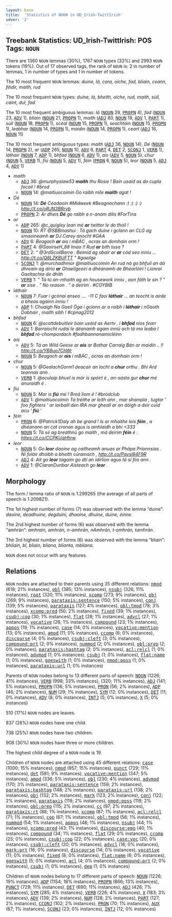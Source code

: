 ```yaml
---
layout: base
title:  'Statistics of NOUN in UD_Irish-TwittIrish'
udver: '2'
---
```


## Treebank Statistics: UD_Irish-TwittIrish: POS Tags: `NOUN`

There are 1360 `NOUN` lemmas (30%), 1767 `NOUN` types (33%) and 2993 `NOUN` tokens (19%).
Out of 17 observed tags, the rank of `NOUN` is: 2 in number of lemmas, 1 in number of types and 1 in number of tokens.

The 10 most frequent `NOUN` lemmas: <em>duine, lá, cara, oíche, fad, bliain, ceann, féidir, maith, rud</em>

The 10 most frequent `NOUN` types:  <em>duine, lá, bheith, oíche, rud, maith, súil, caint, dul, fad</em>

The 10 most frequent ambiguous lemmas: <em>lá</em> (<tt><a href="ga_twittirish-pos-NOUN.html">NOUN</a></tt> 29, <tt><a href="ga_twittirish-pos-PROPN.html">PROPN</a></tt> 4), <em>fad</em> (<tt><a href="ga_twittirish-pos-NOUN.html">NOUN</a></tt> 23, <tt><a href="ga_twittirish-pos-ADV.html">ADV</a></tt> 1), <em>bliain</em> (<tt><a href="ga_twittirish-pos-NOUN.html">NOUN</a></tt> 21, <tt><a href="ga_twittirish-pos-PROPN.html">PROPN</a></tt> 1), <em>maith</em> (<tt><a href="ga_twittirish-pos-ADJ.html">ADJ</a></tt> 80, <tt><a href="ga_twittirish-pos-NOUN.html">NOUN</a></tt> 19, <tt><a href="ga_twittirish-pos-ADV.html">ADV</a></tt> 1, <tt><a href="ga_twittirish-pos-PART.html">PART</a></tt> 1), <em>súil</em> (<tt><a href="ga_twittirish-pos-NOUN.html">NOUN</a></tt> 18, <tt><a href="ga_twittirish-pos-PROPN.html">PROPN</a></tt> 1), <em>scéal</em> (<tt><a href="ga_twittirish-pos-NOUN.html">NOUN</a></tt> 15, <tt><a href="ga_twittirish-pos-PROPN.html">PROPN</a></tt> 1), <em>seachtain</em> (<tt><a href="ga_twittirish-pos-NOUN.html">NOUN</a></tt> 15, <tt><a href="ga_twittirish-pos-PROPN.html">PROPN</a></tt> 1), <em>leabhar</em> (<tt><a href="ga_twittirish-pos-NOUN.html">NOUN</a></tt> 14, <tt><a href="ga_twittirish-pos-PROPN.html">PROPN</a></tt> 1), <em>maidin</em> (<tt><a href="ga_twittirish-pos-NOUN.html">NOUN</a></tt> 14, <tt><a href="ga_twittirish-pos-PROPN.html">PROPN</a></tt> 1), <em>ceart</em> (<tt><a href="ga_twittirish-pos-ADJ.html">ADJ</a></tt> 16, <tt><a href="ga_twittirish-pos-NOUN.html">NOUN</a></tt> 11)

The 10 most frequent ambiguous types:  <em>maith</em> (<tt><a href="ga_twittirish-pos-ADJ.html">ADJ</a></tt> 36, <tt><a href="ga_twittirish-pos-NOUN.html">NOUN</a></tt> 14), <em>Dé</em> (<tt><a href="ga_twittirish-pos-NOUN.html">NOUN</a></tt> 14, <tt><a href="ga_twittirish-pos-PROPN.html">PROPN</a></tt> 2), <em>ar</em> (<tt><a href="ga_twittirish-pos-ADP.html">ADP</a></tt> 265, <tt><a href="ga_twittirish-pos-NOUN.html">NOUN</a></tt> 10, <tt><a href="ga_twittirish-pos-ADV.html">ADV</a></tt> 6, <tt><a href="ga_twittirish-pos-PART.html">PART</a></tt> 4, <tt><a href="ga_twittirish-pos-DET.html">DET</a></tt> 2, <tt><a href="ga_twittirish-pos-SCONJ.html">SCONJ</a></tt> 1, <tt><a href="ga_twittirish-pos-VERB.html">VERB</a></tt> 1), <em>láthair</em> (<tt><a href="ga_twittirish-pos-NOUN.html">NOUN</a></tt> 7, <tt><a href="ga_twittirish-pos-ADP.html">ADP</a></tt> 1), <em>bhfad</em> (<tt><a href="ga_twittirish-pos-NOUN.html">NOUN</a></tt> 6, <tt><a href="ga_twittirish-pos-ADV.html">ADV</a></tt> 1), <em>ais</em> (<tt><a href="ga_twittirish-pos-ADV.html">ADV</a></tt> 5, <tt><a href="ga_twittirish-pos-NOUN.html">NOUN</a></tt> 5), <em>chur</em> (<tt><a href="ga_twittirish-pos-NOUN.html">NOUN</a></tt> 5, <tt><a href="ga_twittirish-pos-VERB.html">VERB</a></tt> 1), <em>fiú</em> (<tt><a href="ga_twittirish-pos-NOUN.html">NOUN</a></tt> 5, <tt><a href="ga_twittirish-pos-ADV.html">ADV</a></tt> 1), <em>féin</em> (<tt><a href="ga_twittirish-pos-PRON.html">PRON</a></tt> 6, <tt><a href="ga_twittirish-pos-NOUN.html">NOUN</a></tt> 5), <em>leor</em> (<tt><a href="ga_twittirish-pos-NOUN.html">NOUN</a></tt> 5, <tt><a href="ga_twittirish-pos-ADJ.html">ADJ</a></tt> 4, <tt><a href="ga_twittirish-pos-ADV.html">ADV</a></tt> 1)


* <em>maith</em>
  * <tt><a href="ga_twittirish-pos-ADJ.html">ADJ</a></tt> 36: <em>@murphyslaw53 <b>maith</b> thu Rosie ! Bain usaid as do cupla focail ! #brod</em>
  * <tt><a href="ga_twittirish-pos-NOUN.html">NOUN</a></tt> 14: <em>@maitiuocoimin Go raibh míle <b>maith</b> agat !</em>
* <em>Dé</em>
  * <tt><a href="ga_twittirish-pos-NOUN.html">NOUN</a></tt> 14: <em><b>Dé</b> Céadaoin #Midweek #Beagnachann :) :) :) :) http://t.co/oRJN3BRrvb</em>
  * <tt><a href="ga_twittirish-pos-PROPN.html">PROPN</a></tt> 2: <em>Ar dheis <b>Dé</b> go raibh a n-anam dílis #ForTina</em>
* <em>ar</em>
  * <tt><a href="ga_twittirish-pos-ADP.html">ADP</a></tt> 265: <em>@c_quigley lean mé <b>ar</b> twitter le do thoil !</em>
  * <tt><a href="ga_twittirish-pos-NOUN.html">NOUN</a></tt> 10: <em>RT @SBBinashui : Tá gach duine i gclann an CLG ag smaoineamh <b>ar</b> DJ Carey anocht #GAA</em>
  * <tt><a href="ga_twittirish-pos-ADV.html">ADV</a></tt> 6: <em>Beagach <b>ar</b> ais i mBÁC , ocras an domhain orm !</em>
  * <tt><a href="ga_twittirish-pos-PART.html">PART</a></tt> 4: <em>@SaoirseH_88 lmao !! Rud <b>ar</b> bith tusa ?</em>
  * <tt><a href="ga_twittirish-pos-DET.html">DET</a></tt> 2: <em>“ @3rdScoilBarra : Beimíd ag obair ar <b>ar</b> cód seo inniu ... http://t.co/Q8LZKBUFTT ” #gaeilge</em>
  * <tt><a href="ga_twittirish-pos-SCONJ.html">SCONJ</a></tt> 1: <em>@murchadhmor @maitiuocoimin An rud ná go bhfuil an dá dhream ag díriú <b>ar</b> Ghaeilgeoirí a dhéanamh de Bhéarlóirí ! Líonraí Gaeltachta de dhíth</em>
  * <tt><a href="ga_twittirish-pos-VERB.html">VERB</a></tt> 1: <em>" Tá tú an-mhaith ag an housework inniu , aon fáth le sin ? " <b>ar</b> sise . " No reason . " a deirim . #COYBIB</em>
* <em>láthair</em>
  * <tt><a href="ga_twittirish-pos-NOUN.html">NOUN</a></tt> 7: <em>Fuar i gcónaí anseo .... -11 C faoi <b>láthair</b> ... an teocht is airde a bheas againn inniu !</em>
  * <tt><a href="ga_twittirish-pos-ADP.html">ADP</a></tt> 1: <em>Chuaigh Na Gaeil Óga i gcionn ar a raibh i <b>láthair</b> i nGaoth Dobhair , maith sibh ! #cpnag2012</em>
* <em>bhfad</em>
  * <tt><a href="ga_twittirish-pos-NOUN.html">NOUN</a></tt> 6: <em>@scottdebuitleir bain usáid as Aertv . i <b>bhfad</b> níos fearr</em>
  * <tt><a href="ga_twittirish-pos-ADV.html">ADV</a></tt> 1: <em>Barraíocht rudaí le déanamh agam inniú ach tá mo leaba I <b>bhfad</b> ró-chompordach #fadhbannanamicléinn</em>
* <em>ais</em>
  * <tt><a href="ga_twittirish-pos-ADV.html">ADV</a></tt> 5: <em>Tá an Wild Geese ar <b>ais</b> ar Bothar Carraig Bán ar maidín .. !! http://t.co/YB8uo7ChWr</em>
  * <tt><a href="ga_twittirish-pos-NOUN.html">NOUN</a></tt> 5: <em>Beagach ar <b>ais</b> i mBÁC , ocras an domhain orm !</em>
* <em>chur</em>
  * <tt><a href="ga_twittirish-pos-NOUN.html">NOUN</a></tt> 5: <em>@GealachGorm1 deacair an locht a <b>chur</b> orthu . Bhí Ard teannas ann .</em>
  * <tt><a href="ga_twittirish-pos-VERB.html">VERB</a></tt> 1: <em>@oculaip bhuel is mór is spóirt é , an-sásta gur <b>chur</b> mé anuraidh é .</em>
* <em>fiú</em>
  * <tt><a href="ga_twittirish-pos-NOUN.html">NOUN</a></tt> 5: <em>Mar is <b>fiú</b> mé ! Breá liom é ! #bródclub</em>
  * <tt><a href="ga_twittirish-pos-ADV.html">ADV</a></tt> 1: <em>@maitiuocoimin Tá tréithe ar leith ann , mar shampla , tugtar ' foo fighters ' ar iarbaill den IRA mar gheall ar an dóigh a deir cuid acu ' <b>fiú</b> '</em>
* <em>féin</em>
  * <tt><a href="ga_twittirish-pos-PRON.html">PRON</a></tt> 6: <em>@Patrick1Daly ah be grand ! Is ar mhaithe leis <b>féin</b> , a dhéanann an cat cronan agus is amhlaidh a bhí <333</em>
  * <tt><a href="ga_twittirish-pos-NOUN.html">NOUN</a></tt> 5: <em>Tá sé ag breathnú go maith , má deirim <b>féin</b> é : https://t.co/CCPKUqHhrw</em>
* <em>leor</em>
  * <tt><a href="ga_twittirish-pos-NOUN.html">NOUN</a></tt> 5: <em>Go <b>leor</b> daoine ag caitheamh anuas ar Phápa Prionnsias . Ní foláir dhóibh a bheith cúramach , http://t.co/Pqvsl84F9R</em>
  * <tt><a href="ga_twittirish-pos-ADJ.html">ADJ</a></tt> 4: <em>Ait go <b>leor</b> tagaim go dtí an idirlíon agus tá sí fós ann .</em>
  * <tt><a href="ga_twittirish-pos-ADV.html">ADV</a></tt> 1: <em>@CiaranDunbar Aisteach go <b>leor</b> .</em>

## Morphology

The form / lemma ratio of `NOUN` is 1.299265 (the average of all parts of speech is 1.209821).

The 1st highest number of forms (7) was observed with the lemma “duine”: <em>daoine, deadhuine, degduini, dhaoine, dhuine, duine, éinne</em>.

The 2nd highest number of forms (6) was observed with the lemma “amhrán”: <em>amhrain, amhrán, n-amhrán, nAmhrán, t-amhrán, tamhrán</em>.

The 3rd highest number of forms (6) was observed with the lemma “bliain”: <em>bhliain, bl, bliain, bliana, blianta, mbliana</em>.

`NOUN` does not occur with any features.


## Relations

`NOUN` nodes are attached to their parents using 35 different relations: <tt><a href="ga_twittirish-dep-nmod.html">nmod</a></tt> (618; 21% instances), <tt><a href="ga_twittirish-dep-obl.html">obl</a></tt> (385; 13% instances), <tt><a href="ga_twittirish-dep-nsubj.html">nsubj</a></tt> (326; 11% instances), <tt><a href="ga_twittirish-dep-root.html">root</a></tt> (320; 11% instances), <tt><a href="ga_twittirish-dep-xcomp.html">xcomp</a></tt> (273; 9% instances), <tt><a href="ga_twittirish-dep-obj.html">obj</a></tt> (269; 9% instances), <tt><a href="ga_twittirish-dep-parataxis-sentence.html">parataxis:sentence</a></tt> (150; 5% instances), <tt><a href="ga_twittirish-dep-conj.html">conj</a></tt> (139; 5% instances), <tt><a href="ga_twittirish-dep-parataxis.html">parataxis</a></tt> (127; 4% instances), <tt><a href="ga_twittirish-dep-obl-tmod.html">obl:tmod</a></tt> (78; 3% instances), <tt><a href="ga_twittirish-dep-xcomp-pred.html">xcomp:pred</a></tt> (50; 2% instances), <tt><a href="ga_twittirish-dep-fixed.html">fixed</a></tt> (39; 1% instances), <tt><a href="ga_twittirish-dep-csubj-cop.html">csubj:cop</a></tt> (30; 1% instances), <tt><a href="ga_twittirish-dep-flat.html">flat</a></tt> (28; 1% instances), <tt><a href="ga_twittirish-dep-advcl.html">advcl</a></tt> (27; 1% instances), <tt><a href="ga_twittirish-dep-vocative.html">vocative</a></tt> (26; 1% instances), <tt><a href="ga_twittirish-dep-compound.html">compound</a></tt> (23; 1% instances), <tt><a href="ga_twittirish-dep-appos.html">appos</a></tt> (19; 1% instances), <tt><a href="ga_twittirish-dep-case.html">case</a></tt> (14; 0% instances), <tt><a href="ga_twittirish-dep-vocative-mention.html">vocative:mention</a></tt> (13; 0% instances), <tt><a href="ga_twittirish-dep-amod.html">amod</a></tt> (11; 0% instances), <tt><a href="ga_twittirish-dep-ccomp.html">ccomp</a></tt> (6; 0% instances), <tt><a href="ga_twittirish-dep-discourse.html">discourse</a></tt> (4; 0% instances), <tt><a href="ga_twittirish-dep-csubj-cleft.html">csubj:cleft</a></tt> (3; 0% instances), <tt><a href="ga_twittirish-dep-compound-prt.html">compound:prt</a></tt> (2; 0% instances), <tt><a href="ga_twittirish-dep-nummod.html">nummod</a></tt> (2; 0% instances), <tt><a href="ga_twittirish-dep-obl-prep.html">obl:prep</a></tt> (2; 0% instances), <tt><a href="ga_twittirish-dep-parataxis-hashtag.html">parataxis:hashtag</a></tt> (2; 0% instances), <tt><a href="ga_twittirish-dep-acl-relcl.html">acl:relcl</a></tt> (1; 0% instances), <tt><a href="ga_twittirish-dep-advmod.html">advmod</a></tt> (1; 0% instances), <tt><a href="ga_twittirish-dep-csubj.html">csubj</a></tt> (1; 0% instances), <tt><a href="ga_twittirish-dep-flat-name.html">flat:name</a></tt> (1; 0% instances), <tt><a href="ga_twittirish-dep-goeswith.html">goeswith</a></tt> (1; 0% instances), <tt><a href="ga_twittirish-dep-nmod-poss.html">nmod:poss</a></tt> (1; 0% instances), <tt><a href="ga_twittirish-dep-parataxis-url.html">parataxis:url</a></tt> (1; 0% instances)

Parents of `NOUN` nodes belong to 13 different parts of speech: <tt><a href="ga_twittirish-pos-NOUN.html">NOUN</a></tt> (1226; 41% instances), <tt><a href="ga_twittirish-pos-VERB.html">VERB</a></tt> (998; 33% instances),  (320; 11% instances), <tt><a href="ga_twittirish-pos-ADJ.html">ADJ</a></tt> (141; 5% instances), <tt><a href="ga_twittirish-pos-PROPN.html">PROPN</a></tt> (136; 5% instances), <tt><a href="ga_twittirish-pos-PRON.html">PRON</a></tt> (56; 2% instances), <tt><a href="ga_twittirish-pos-ADP.html">ADP</a></tt> (46; 2% instances), <tt><a href="ga_twittirish-pos-NUM.html">NUM</a></tt> (29; 1% instances), <tt><a href="ga_twittirish-pos-SYM.html">SYM</a></tt> (12; 0% instances), <tt><a href="ga_twittirish-pos-DET.html">DET</a></tt> (11; 0% instances), <tt><a href="ga_twittirish-pos-ADV.html">ADV</a></tt> (8; 0% instances), <tt><a href="ga_twittirish-pos-INTJ.html">INTJ</a></tt> (5; 0% instances), <tt><a href="ga_twittirish-pos-X.html">X</a></tt> (5; 0% instances)

510 (17%) `NOUN` nodes are leaves.

837 (28%) `NOUN` nodes have one child.

738 (25%) `NOUN` nodes have two children.

908 (30%) `NOUN` nodes have three or more children.

The highest child degree of a `NOUN` node is 19.

Children of `NOUN` nodes are attached using 45 different relations: <tt><a href="ga_twittirish-dep-case.html">case</a></tt> (1000; 15% instances), <tt><a href="ga_twittirish-dep-nmod.html">nmod</a></tt> (957; 15% instances), <tt><a href="ga_twittirish-dep-punct.html">punct</a></tt> (729; 11% instances), <tt><a href="ga_twittirish-dep-det.html">det</a></tt> (581; 9% instances), <tt><a href="ga_twittirish-dep-vocative-mention.html">vocative:mention</a></tt> (347; 5% instances), <tt><a href="ga_twittirish-dep-amod.html">amod</a></tt> (336; 5% instances), <tt><a href="ga_twittirish-dep-obl.html">obl</a></tt> (230; 4% instances), <tt><a href="ga_twittirish-dep-advmod.html">advmod</a></tt> (170; 3% instances), <tt><a href="ga_twittirish-dep-parataxis-sentence.html">parataxis:sentence</a></tt> (159; 2% instances), <tt><a href="ga_twittirish-dep-parataxis-hashtag.html">parataxis:hashtag</a></tt> (148; 2% instances), <tt><a href="ga_twittirish-dep-parataxis-url.html">parataxis:url</a></tt> (138; 2% instances), <tt><a href="ga_twittirish-dep-obj.html">obj</a></tt> (132; 2% instances), <tt><a href="ga_twittirish-dep-mark.html">mark</a></tt> (123; 2% instances), <tt><a href="ga_twittirish-dep-conj.html">conj</a></tt> (122; 2% instances), <tt><a href="ga_twittirish-dep-parataxis.html">parataxis</a></tt> (119; 2% instances), <tt><a href="ga_twittirish-dep-nmod-poss.html">nmod:poss</a></tt> (118; 2% instances), <tt><a href="ga_twittirish-dep-obl-prep.html">obl:prep</a></tt> (115; 2% instances), <tt><a href="ga_twittirish-dep-cc.html">cc</a></tt> (97; 2% instances), <tt><a href="ga_twittirish-dep-parataxis-rt.html">parataxis:rt</a></tt> (88; 1% instances), <tt><a href="ga_twittirish-dep-xcomp.html">xcomp</a></tt> (87; 1% instances), <tt><a href="ga_twittirish-dep-acl-relcl.html">acl:relcl</a></tt> (71; 1% instances), <tt><a href="ga_twittirish-dep-cop.html">cop</a></tt> (67; 1% instances), <tt><a href="ga_twittirish-dep-obl-tmod.html">obl:tmod</a></tt> (56; 1% instances), <tt><a href="ga_twittirish-dep-nummod.html">nummod</a></tt> (54; 1% instances), <tt><a href="ga_twittirish-dep-appos.html">appos</a></tt> (48; 1% instances), <tt><a href="ga_twittirish-dep-nsubj.html">nsubj</a></tt> (44; 1% instances), <tt><a href="ga_twittirish-dep-xcomp-pred.html">xcomp:pred</a></tt> (43; 1% instances), <tt><a href="ga_twittirish-dep-discourse-emo.html">discourse:emo</a></tt> (40; 1% instances), <tt><a href="ga_twittirish-dep-compound.html">compound</a></tt> (34; 1% instances), <tt><a href="ga_twittirish-dep-flat.html">flat</a></tt> (29; 0% instances), <tt><a href="ga_twittirish-dep-ccomp.html">ccomp</a></tt> (25; 0% instances), <tt><a href="ga_twittirish-dep-csubj-cop.html">csubj:cop</a></tt> (22; 0% instances), <tt><a href="ga_twittirish-dep-case-voc.html">case:voc</a></tt> (20; 0% instances), <tt><a href="ga_twittirish-dep-csubj-cleft.html">csubj:cleft</a></tt> (20; 0% instances), <tt><a href="ga_twittirish-dep-advcl.html">advcl</a></tt> (16; 0% instances), <tt><a href="ga_twittirish-dep-mark-prt.html">mark:prt</a></tt> (16; 0% instances), <tt><a href="ga_twittirish-dep-discourse.html">discourse</a></tt> (14; 0% instances), <tt><a href="ga_twittirish-dep-vocative.html">vocative</a></tt> (11; 0% instances), <tt><a href="ga_twittirish-dep-fixed.html">fixed</a></tt> (8; 0% instances), <tt><a href="ga_twittirish-dep-flat-name.html">flat:name</a></tt> (6; 0% instances), <tt><a href="ga_twittirish-dep-goeswith.html">goeswith</a></tt> (5; 0% instances), <tt><a href="ga_twittirish-dep-acl.html">acl</a></tt> (4; 0% instances), <tt><a href="ga_twittirish-dep-compound-prt.html">compound:prt</a></tt> (2; 0% instances), <tt><a href="ga_twittirish-dep-csubj.html">csubj</a></tt> (1; 0% instances), <tt><a href="ga_twittirish-dep-dep.html">dep</a></tt> (1; 0% instances)

Children of `NOUN` nodes belong to 17 different parts of speech: <tt><a href="ga_twittirish-pos-NOUN.html">NOUN</a></tt> (1226; 19% instances), <tt><a href="ga_twittirish-pos-ADP.html">ADP</a></tt> (1154; 18% instances), <tt><a href="ga_twittirish-pos-PROPN.html">PROPN</a></tt> (866; 13% instances), <tt><a href="ga_twittirish-pos-PUNCT.html">PUNCT</a></tt> (729; 11% instances), <tt><a href="ga_twittirish-pos-DET.html">DET</a></tt> (690; 11% instances), <tt><a href="ga_twittirish-pos-ADJ.html">ADJ</a></tt> (426; 7% instances), <tt><a href="ga_twittirish-pos-SYM.html">SYM</a></tt> (285; 4% instances), <tt><a href="ga_twittirish-pos-VERB.html">VERB</a></tt> (226; 4% instances), <tt><a href="ga_twittirish-pos-X.html">X</a></tt> (183; 3% instances), <tt><a href="ga_twittirish-pos-ADV.html">ADV</a></tt> (139; 2% instances), <tt><a href="ga_twittirish-pos-NUM.html">NUM</a></tt> (128; 2% instances), <tt><a href="ga_twittirish-pos-PART.html">PART</a></tt> (127; 2% instances), <tt><a href="ga_twittirish-pos-CCONJ.html">CCONJ</a></tt> (102; 2% instances), <tt><a href="ga_twittirish-pos-PRON.html">PRON</a></tt> (70; 1% instances), <tt><a href="ga_twittirish-pos-AUX.html">AUX</a></tt> (67; 1% instances), <tt><a href="ga_twittirish-pos-SCONJ.html">SCONJ</a></tt> (23; 0% instances), <tt><a href="ga_twittirish-pos-INTJ.html">INTJ</a></tt> (12; 0% instances)


